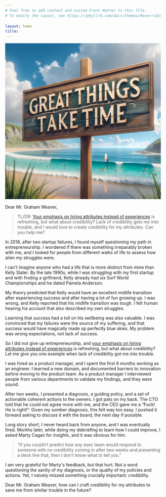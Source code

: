 ```yaml
---
# Feel free to add content and custom Front Matter to this file.
# To modify the layout, see https://jekyllrb.com/docs/themes/#overriding-theme-defaults

layout: home
title: 
---
```

![Great Things Take Time](/images/2023-11-21-attributes-and-credibility.jpg)

Dear  Mr. Graham Weaver,

> TL/DR: [Your emphasis on hiring attributes instead of experiences](https://youtu.be/Zy7Nld2_JSw?si=EygOp4BKjdIrzRob&t=2392) is refreshing, but what about credibility? Lack of credibility gets me into trouble, and I would love to create credibility for my attributes. Can you help me? 

In 2018, after two startup failures, I found myself questioning my path in entrepreneurship. I wondered if there was something irreparably broken with me, and I looked for people from different walks of life to assess how alien my struggles were.

I can’t imagine anyone who had a life that is more distinct from mine than Kelly Slater. By the late 1990s, while I was struggling with my first startup and with finding a girlfriend, Kelly already had six Surf World Championships and he dated Pamela Anderson.

My theory predicted that Kelly would have an excellent midlife transition after experiencing success and after having a lot of fun growing up. I was wrong, and Kelly reported that his midlife transition was tough. I felt human hearing his account that also described my own struggles.

Learning that success had a toll on his wellbeing was also valuable. I was convinced that my failures were the source of my suffering, and that success would have magically made up perfectly blue skies. My problem was wrong expectations, not lack of success.

So I did not give up entrepreneurship, and [your emphasis on hiring attributes instead of experiences](https://youtu.be/Zy7Nld2_JSw?si=EygOp4BKjdIrzRob&t=2392) is refreshing, but what about credibility?  Let me give you one example when lack of credibility got me into trouble.

I was hired as a product manager, and I spent the first 6 months working as an engineer. I learned a new domain, and documented barriers to innovation before moving to the product team. As a product manager I interviewed people from various departments to validate my findings, and they were sound.

After two weeks, I presented a diagnosis, a guiding policy, and a set of actionable coherent actions to the owners. I got pats on my back. The CTO told that he could not agree more with me, and the CEO gave me a “Fuck! He is right!”. Given my somber diagnosis, this felt way too easy. I pushed it forward asking to discuss it with the board, the next day if possible.

Long story short, I never heard back from anyone, and I was eventually fired. Months later, while doing my debriefing to learn how I could improve, I asked Marty Cagan for insights, and it was obvious for him.

> “If you couldn’t predict how any exec team would respond to someone with no credibility coming in after two weeks and presenting a deck line that, then I don’t know what to tell you.”

I am very grateful for Marty's feedback, but that hurt. Not a word questioning the sanity of my diagnosis, or the quality of my policies and actions. Yet, I naively missed something crucially important: credibility.

Dear Mr. Graham Weaver, how can I craft credibility for my attributes to save me from similar trouble in the future?

